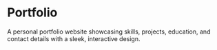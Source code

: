 # Portfolio
A personal portfolio website showcasing skills, projects, education, and contact details with a sleek, interactive design.
